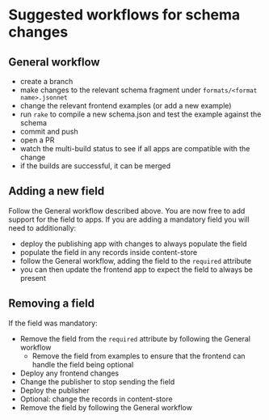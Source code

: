 # Suggested workflows for schema changes

## General workflow

* create a branch
* make changes to the relevant schema fragment under `formats/<format name>.jsonnet`
* change the relevant frontend examples (or add a new example)
* run `rake` to compile a new schema.json and test the example against the schema
* commit and push
* open a PR
* watch the multi-build status to see if all apps are compatible with the change
* if the builds are successful, it can be merged


## Adding a new field

Follow the General workflow described above. You are now free to add support for the field to apps. If you are adding a mandatory field you will need to additionally:

* deploy the publishing app with changes to always populate the field
* populate the field in any records inside content-store
* follow the General workflow, adding the field to the `required` attribute
* you can then update the frontend app to expect the field to always be present


## Removing a field

If the field was mandatory:

* Remove the field from the `required` attribute by following the General workflow
  * Remove the field from examples to ensure that the frontend can handle the field being optional
* Deploy any frontend changes
* Change the publisher to stop sending the field
* Deploy the publisher
* Optional: change the records in content-store
* Remove the field by following the General workflow
